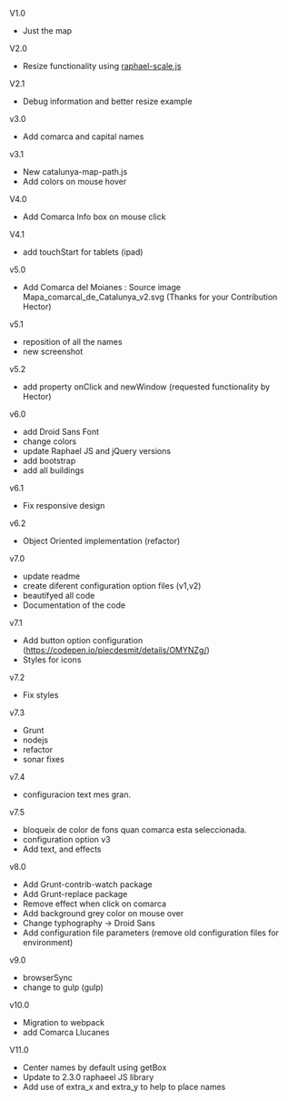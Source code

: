 V1.0
- Just the map

V2.0
- Resize functionality using [raphael-scale.js](http://www.shapevent.com/scaleraphael/)

V2.1
- Debug information and better resize example

v3.0
- Add comarca and capital names

v3.1
- New catalunya-map-path.js
- Add colors on mouse hover

V4.0
- Add Comarca Info box on mouse click

V4.1
- add touchStart for tablets (ipad)

v5.0
- Add Comarca del Moianes : Source image Mapa_comarcal_de_Catalunya_v2.svg (Thanks for your Contribution Hector)

v5.1
- reposition of all the names
- new screenshot

v5.2
- add property onClick and newWindow (requested functionality by Hector)

v6.0
- add Droid Sans Font
- change colors
- update Raphael JS and jQuery versions
- add bootstrap
- add all buildings

v6.1
- Fix responsive design

v6.2
- Object Oriented implementation (refactor)

v7.0
- update readme
- create diferent configuration option files (v1,v2)
- beautifyed all code
- Documentation of the code

v7.1
- Add button option configuration (https://codepen.io/piecdesmit/details/OMYNZg/)
- Styles for icons

v7.2
- Fix styles

v7.3
- Grunt
- nodejs
- refactor
- sonar fixes

v7.4
- configuracion text mes gran.

v7.5
- bloqueix de color de fons quan comarca esta seleccionada.
- configuration option v3
- Add text, and effects

v8.0
- Add Grunt-contrib-watch package
- Add Grunt-replace package
- Remove effect when click on comarca
- Add background grey color on mouse over
- Change typhography -> Droid Sans
- Add configuration file parameters (remove old configuration files for environment)

v9.0
- browserSync
- change to gulp (gulp)

v10.0
- Migration to webpack
- add Comarca Llucanes

V11.0
- Center names by default using getBox
- Update to 2.3.0 raphaeel JS library
- Add use of extra_x and extra_y to help to place names